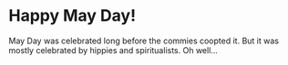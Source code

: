 # Happy May Day!
May Day was celebrated long before the commies coopted it.  But it was mostly celebrated by hippies and spiritualists.  Oh well...
